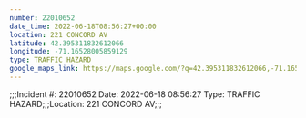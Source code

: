```yaml
---
number: 22010652
date_time: 2022-06-18T08:56:27+00:00
location: 221 CONCORD AV
latitude: 42.395311832612066
longitude: -71.16528005859129
type: TRAFFIC HAZARD
google_maps_link: https://maps.google.com/?q=42.395311832612066,-71.16528005859129
---
```


;;;Incident #: 22010652  Date: 2022-06-18 08:56:27   Type: TRAFFIC HAZARD;;;Location: 221 CONCORD AV;;;
